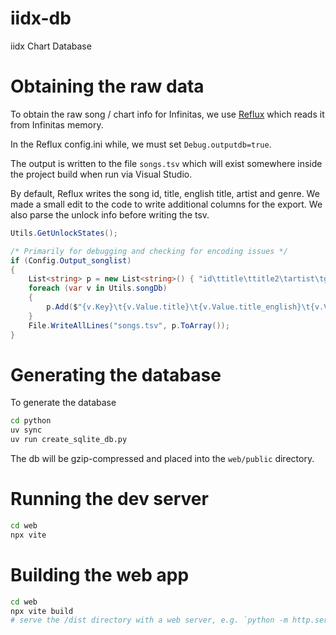 # iidx-db
iidx Chart Database

# Obtaining the raw data 
To obtain the raw song / chart info for Infinitas, we use [Reflux](https://github.com/olji/Reflux) which reads it from Infinitas memory.

In the Reflux config.ini while, we must set `Debug.outputdb=true`.

The output is written to the file `songs.tsv` which will exist somewhere inside the project build when run via Visual Studio.

By default, Reflux writes the song id, title, english title, artist and genre. 
We made a small edit to the code to write additional columns for the export.
We also parse the unlock info before writing the tsv.

```C#
Utils.GetUnlockStates();

/* Primarily for debugging and checking for encoding issues */
if (Config.Output_songlist)
{
    List<string> p = new List<string>() { "id\ttitle\ttitle2\tartist\tgenre\tlevel\tnotes\tgenre\tbpm\tunlockType" };
    foreach (var v in Utils.songDb)
    {
        p.Add($"{v.Key}\t{v.Value.title}\t{v.Value.title_english}\t{v.Value.artist}\t{v.Value.genre}\t{String.Join(",", v.Value.level)}\t{String.Join(",", v.Value.totalNotes)}\t{v.Value.genre}\t{v.Value.bpm}\t{v.Value.type}");
    }
    File.WriteAllLines("songs.tsv", p.ToArray());
}
```

# Generating the database
To generate the database

```bash
cd python
uv sync
uv run create_sqlite_db.py
```

The db will be gzip-compressed and placed into the `web/public` directory.

# Running the dev server
```bash
cd web
npx vite
```

# Building the web app
```bash
cd web
npx vite build
# serve the /dist directory with a web server, e.g. `python -m http.server /dist` from the root folder
```